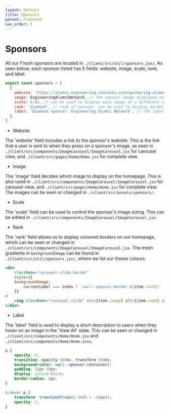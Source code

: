 ```yaml
---
layout: default
title: Sponsors
parent: Frontend
nav_order: 1
---
```


# Sponsors

All our F!rosh sponsors are located in `./client/src/util/sponsors.jsx/`. As seen below, each sponsor listed has 5 fields: website, image, scale, rank, and label.

```jsx
export const sponsors = [
  {
    website: 'https://alumni.engineering.utoronto.ca/engineering-alumni-network/',
    image: EngineeringAlumniNetwork, // the sponsor image displayed on homepage (from "./client/src/assets/sponsors")
    scale: 0.82, // can be used to display each image at a different size
    rank: 'diamond', // rank of sponsor, can be used to display border
    label: 'Diamond sponsor: Engineering Alumni Network', // the label seen when a user hovers on image in 'View All' state
  },
]
```

- Website

The 'website' field includes a link to the sponsor's website. This is the link that a user is sent to when they press on a sponsor's image, as seen in `./client/src/components/ImageCarousel/ImageCarousel.jsx` for carousel view, and `./client/src/pages/Home/Home.jsx` for complete view.

- Image

The 'image' field decides which image to display on the homepage. This is also used in `./client/src/components/ImageCarousel/ImageCarousel.jsx` for carousel view, and `./client/src/pages/Home/Home.jsx` for complete view. The images can be seen or changed in `./client/src/assets/sponsors/`.

- Scale

The 'scale' field can be used to control the sponsor's image sizing. This can be edited in `./client/src/components/ImageCarousel/ImageCarousel.jsx`.

- Rank

The 'rank' field allows us to display coloured borders on our homepage, which can be seen or changed in `./client/src/components/ImageCarousel/ImageCarousel.jsx`. The mesh gradients in `backgroundImage` can be found in `./client/src/util/sponsors.jsx/`, where we list our theme colours.

```jsx
<div
    className="carousel-slide-border"
    style={{
    backgroundImage:
        currentLabel === index ? `var(--sponsor-border-${item.rank})` : 'none',
    }}
>
    <img className="carousel-slide" src={item.image} alt={item.name} />
</div>
```

- Label

The 'label' field is used to display a short description to users when they hover on an image in the 'View All' state. This can be seen or changed in `./client/src/components/Home/Home.jsx` and `./client/src/components/Home/Home.scss`.

```SCSS
p {
    opacity: 0;
    transition: opacity 500ms, transform 500ms;
    background-color: var(--sponsor-container);
    padding: 10px 20px;
    display: inline-block;
    border-radius: 8px;
}

&:hover p {
    transform: translateY(calc(-100% + -10px));
    opacity: 1;
}
```
